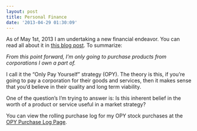 ```yaml
---
layout: post
title: Personal Finance
date: '2013-04-29 01:30:09'
---
```



As of May 1st, 2013 I am undertaking a new financial endeavor. You can read all about it in [this blog post](http://www.hunterdavis.com/2013/04/28/lifestyle-are-your-personal-tastes-a-sound-investment-strategy-wherein-i-create-the-only-pay-yourself-strategy/). To summarize:

*From this point forward, I’m only going to purchase products from corporations I own a part of.*

I call it the “Only Pay Yourself” strategy (OPY). The theory is this, if you’re going to pay a corporation for their goods and services, then it makes sense that you’d believe in their quality and long term viability.

One of the question’s I’m trying to answer is: Is this inherent belief in the worth of a product or service useful in a market strategy?

You can view the rolling purchase log for my OPY stock purchases at the [OPY Purchase Log Page](http://www.hunterdavis.com/personal-finance/only-pay-yourself-purchase-log/).


